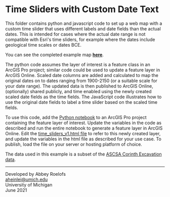 # Time Sliders with Custom Date Text
This folder contains python and javascript code to set up a web map with a custom time slider that uses different labels
and date fields than the actual dates. This is intended for cases where the actual date range is not compatible
with Esri's time sliders, for example where the dates include geological time scales or dates BCE.

You can see the completed example map **[here](https://aheinlei.lsait.lsa.umich.edu/time_slider_map/time_sliders_v1.html)**.

The python code assumes the layer of interest is a feature class in an ArcGIS Pro project; similar code could be used
to update a feature layer in ArcGIS Online. Scaled date columns are added and calculated to map the original dates on to
dates ranging from 1900-2150 (or a suitable scale for your date range). The updated data is then published to ArcGIS Online,
(optionally) shared publicly, and time enabled using the newly created 
scaled date fields as the time fields. The JavaScript code illustrates how to use the original date fields to label a 
time slider based on the scaled time fields.

To use this code, add the [Python notebook](https://gitlab.umich.edu/lsa-ts-gis-team/arcgis-large-scale-time-sliders/-/blob/main/TimeSliderSetup.ipynb) to an ArcGIS Pro project containing the feature layer of interest. Update 
the variables in the code as described and run the entire notebook to generate a feature layer in ArcGIS Online. 
Edit the [time_sliders_v1.html file](https://gitlab.umich.edu/lsa-ts-gis-team/arcgis-large-scale-time-sliders/-/blob/main/time_sliders_v1.html) to refer to this newly created layer, and update the variables in the html file as described for 
your use case. To publish, load the file on your server or hosting platform of choice.

The data used in this example is a subset of the [ASCSA Corinth Excavation data](https://www.arcgis.com/home/item.html?id=f5e717c8341347a5b773d9c5e3512fdf). 

----
Developed by Abbey Roelofs
<br>aheinlei@umich.edu
<br>University of Michigan
<br>[](url)June 2021
